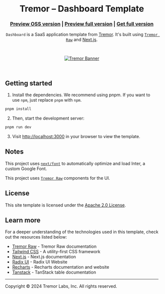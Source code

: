 <br />
<div align="center">

<h1 align="center">
  Tremor – Dashboard Template
</h1>

<h3 align="center">
  <a href="https://dashboard-oss.tremor.so/overview">Preview OSS version</a> |
  <a href="https://dashboard.tremor.so/overview">Preview full version</a> |
  <a href="https://blocks.tremor.so/templates">Get full version</a>
</h3>

`Dashboard` is a SaaS application template from [Tremor](https://tremor.so). It's built
using [`Tremor Raw`](https://raw.tremor.so/docs/getting-started/installation)
and [Next.js](https://nextjs.org).

<br />

[![Tremor Banner](public/images/og_github.jpg)](https://dashboard.tremor.so/overview)

</div>

<br />

## Getting started

1. Install the dependencies. We recommend using pnpm. If you want to use `npm`,
   just replace `pnpm` with `npm`.

```bash
pnpm install
```

2. Then, start the development server:

```bash
pnpm run dev
```

3. Visit [http://localhost:3000](http://localhost:3000) in your browser to view
   the template.

## Notes

This project uses
[`next/font`](https://nextjs.org/docs/basic-features/font-optimization) to
automatically optimize and load Inter, a custom Google Font.

This project uses
[`Tremor Raw`](https://raw.tremor.so/docs/getting-started/installation)
components for the UI.

## License

This site template is licensed under the
[Apache 2.0 License](https://github.com/tremorlabs/tremor-dashboard-template?tab=License-1-ov-file#readme).

## Learn more

For a deeper understanding of the technologies used in this template, check out
the resources listed below:

- [Tremor Raw](https://raw.tremor.so) - Tremor Raw documentation
- [Tailwind CSS](https://tailwindcss.com) - A utility-first CSS framework
- [Next.js](https://nextjs.org/docs) - Next.js documentation
- [Radix UI](https://www.radix-ui.com) - Radix UI Website
- [Recharts](https://recharts.org) - Recharts documentation and website
- [Tanstack](https://tanstack.com/table/latest) - TanStack table documentation

---

Copyright © 2024 Tremor Labs, Inc. All rights reserved.
